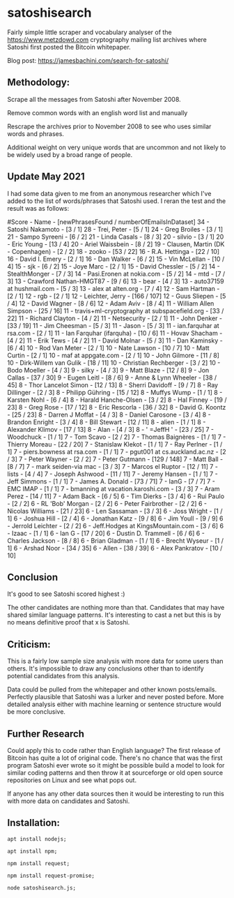 # satoshisearch
 
Fairly simple little scraper and vocabulary analyser of the https://www.metzdowd.com cryptography mailing list archives where Satoshi first posted the Bitcoin whitepaper.

Blog post: https://jamesbachini.com/search-for-satoshi/

## Methodology:

Scrape all the messages from Satoshi after November 2008.

Remove common words with an english word list and manually

Rescrape the archives prior to November 2008 to see who uses similar words and phrases.

Additional weight on very unique words that are uncommon and not likely to be widely used by a broad range of people.

## Update May 2021

I had some data given to me from an anonymous researcher which I've added to the list of words/phrases that Satoshi used. I reran the test and the result was as follows:

#Score - Name - [newPhrasesFound / numberOfEmailsInDataset]
34 - Satoshi Nakamoto - [3 / 1]
28 - Trei, Peter - [5 / 1]
24 - Greg Broiles - [3 / 1]
21 - Sampo Syreeni - [6 / 2]
21 - Linda Casals - [8 / 3]
20 - silvio - [3 / 1]
20 - Eric Young - [13 / 4]
20 - Ariel Waissbein - [8 / 2]
19 - Clausen, Martin (DK - Copenhagen) - [2 / 2]
18 - zooko - [53 / 22]
16 - R.A. Hettinga - [22 / 10]
16 - David I. Emery - [2 / 1]
16 - Dan Walker - [6 / 2]
15 - Vin McLellan - [10 / 4]
15 - sjk - [6 / 2]
15 - Joye Marc - [2 / 1]
15 - David Chessler - [5 / 2]
14 - StealthMonger - [7 / 3]
14 - Pasi.Eronen at nokia.com - [5 / 2]
14 - mtd - [7 / 3]
13 - Crawford Nathan-HMGT87 - [9 / 6]
13 - bear - [4 / 3]
13 - auto37159 at hushmail.com - [5 / 3]
13 - alex at alten.org - [7 / 4]
12 - Sam Hartman - [2 / 1]
12 - rgb - [2 / 1]
12 - Leichter, Jerry - [166 / 107]
12 - Guus Sliepen - [5 / 4]
12 - David Wagner - [8 / 6]
12 - Adam Aviv - [8 / 4]
11 - William Allen Simpson - [25 / 16]
11 - travis+ml-cryptography at subspacefield.org - [33 / 22]
11 - Richard Clayton - [4 / 2]
11 - Netsecurity - [2 / 1]
11 - John Denker - [33 / 19]
11 - Jim Cheesman - [5 / 3]
11 - Jason - [5 / 3]
11 - ian.farquhar at rsa.com - [2 / 1]
11 - Ian Farquhar (ifarquha) - [10 / 6]
11 - Hovav Shacham - [4 / 2]
11 - Erik Tews - [4 / 2]
11 - David Molnar - [5 / 3]
11 - Dan Kaminsky - [6 / 4]
10 - Rod Van Meter - [2 / 1]
10 - Nate Lawson - [10 / 7]
10 - Matt Curtin - [2 / 1]
10 - maf at appgate.com - [2 / 1]
10 - John Gilmore - [11 / 8]
10 - Dirk-Willem van Gulik - [18 / 11]
10 - Christian Rechberger - [3 / 2]
10 - Bodo Moeller - [4 / 3]
9 - silky - [4 / 3]
9 - Matt Blaze - [12 / 8]
9 - Jon Callas - [37 / 30]
9 - Eugen Leitl - [8 / 6]
9 - Anne &amp; Lynn Wheeler - [38 / 45]
8 - Thor Lancelot Simon - [12 / 13]
8 - Sherri Davidoff - [9 / 7]
8 - Ray Dillinger - [2 / 3]
8 - Philipp G&#252;hring - [15 / 12]
8 - Muffys Wump - [1 / 1]
8 - Karsten Nohl - [6 / 4]
8 - Harald Hanche-Olsen - [3 / 2]
8 - Hal Finney - [19 / 23]
8 - Greg Rose - [17 / 12]
8 - Eric Rescorla - [36 / 32]
8 - David G. Koontz - [25 / 23]
8 - Darren J Moffat - [4 / 3]
8 - Daniel Carosone - [3 / 4]
8 - Brandon Enright - [3 / 4]
8 - Bill Stewart - [12 / 11]
8 - alien - [1 / 1]
8 - Alexander Klimov - [17 / 13]
8 - Alan - [4 / 3]
8 - ' =JeffH ' - [23 / 25]
7 - Woodchuck - [1 / 1]
7 - Tom Scavo - [2 / 2]
7 - Thomas Baign&#232;res - [1 / 1]
7 - Thierry Moreau - [22 / 20]
7 - Stanislaw Klekot - [1 / 1]
7 - Ray Perlner - [1 / 1]
7 - piers.bowness at rsa.com - [1 / 1]
7 - pgut001 at cs.auckland.ac.nz - [2 / 3]
7 - Peter Wayner - [2 / 2]
7 - Peter Gutmann - [129 / 148]
7 - Matt Ball - [8 / 7]
7 - mark seiden-via mac - [3 / 3]
7 - Marcos el Ruptor - [12 / 11]
7 - lists - [4 / 4]
7 - Joseph Ashwood - [11 / 11]
7 - Jeremy Hansen - [1 / 1]
7 - Jeff Simmons - [1 / 1]
7 - James A. Donald - [73 / 71]
7 - IanG - [7 / 7]
7 - EMC IMAP - [1 / 1]
7 - bmanning at vacation.karoshi.com - [3 / 3]
7 - Aram Perez - [14 / 11]
7 - Adam Back - [6 / 5]
6 - Tim Dierks - [3 / 4]
6 - Rui Paulo - [2 / 2]
6 - RL 'Bob' Morgan - [2 / 2]
6 - Peter Fairbrother - [2 / 2]
6 - Nicolas Williams - [21 / 23]
6 - Len Sassaman - [3 / 3]
6 - Joss Wright - [1 / 1]
6 - Joshua Hill - [2 / 4]
6 - Jonathan Katz - [9 / 8]
6 - Jim Youll - [9 / 9]
6 - Jerrold Leichter - [2 / 2]
6 - Jeff.Hodges at KingsMountain.com - [3 / 6]
6 - Izaac - [1 / 1]
6 - Ian G - [17 / 20]
6 - Dustin D. Trammell - [6 / 6]
6 - Charles Jackson - [8 / 8]
6 - Brian Gladman - [1 / 1]
6 - Brecht Wyseur - [1 / 1]
6 - Arshad Noor - [34 / 35]
6 - Allen - [38 / 39]
6 - Alex Pankratov - [10 / 10]

## Conclusion

It's good to see Satoshi scored highest :)

The other candidates are nothing more than that. Candidates that may have shared similar language patterns. It's interesting to cast a net but this is by no means definitive proof that x is Satoshi.

## Criticism:

This is a fairly low sample size analysis with more data for some users than others. It's impossible to draw any conclusions other than to identify potential candidates from this analysis.

Data could be pulled from the whitepaper and other known posts/emails. Perfectly plausible that Satoshi was a lurker and never posted before. More detailed analysis either with machine learning or sentence structure would be more conclusive.

## Further Research

Could apply this to code rather than English language? The first release of Bitcoin has quite a lot of original code. There's no chance that was the first program Satoshi ever wrote so it might be possible build a model to look for similar coding patterns and then throw it at sourceforge or old open source repositories on Linux and see what pops out.

If anyone has any other data sources then it would be interesting to run this with more data on candidates and Satoshi.

## Installation:
```
apt install nodejs;

apt install npm;

npm install request;

npm install request-promise;

node satoshisearch.js;
```
